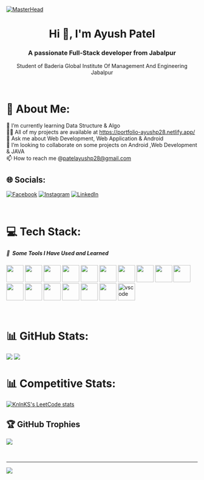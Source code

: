 [![MasterHead](https://blogger.googleusercontent.com/img/b/R29vZ2xl/AVvXsEjFqYEyv8Ctgug6hB2cC9dYm4VvR39L0MUPq8lIPcTb3Aypl7bdX-GGVAIiWUWBFZ-oG__kCdK-cO5LJgGTsaPLWFw9aIIThJ8_jkEDkzI6N7pYsIX7nLd0gNaNxpEDNYUtdzzvxvxnHohPRmlRTGUT7uoGhGhinY3_ACCb2woL-mHSY5pP-g0o7jgR/s16000/ezgif-2-1b0b5c0929.gif)](https://portfolio-ayushp28.netlify.app/)

<h1 align="center">Hi 👋, I'm Ayush Patel</h1>
<h3 align="center">A passionate Full-Stack developer from Jabalpur</h3>
<p align="center">Student of Baderia Global Institute Of Management And Engineering Jabalpur</p>
<br>

# 💫 About Me:
🌱 I’m currently learning Data Structure & Algo<br>👨‍💻 All of my projects are available at https://portfolio-ayushp28.netlify.app/<br>💬 Ask me about Web Development, Web Application & Android<br>💞️ I’m looking to collaborate on some projects on Android ,Web Development & JAVA<br>📫 How to reach me @patelayushp28@gmail.com
<br>

## 🌐 Socials:
[![Facebook](https://img.shields.io/badge/Facebook-%231877F2.svg?logo=Facebook&logoColor=white)](https://facebook.com/https://fb.com/https://www.facebook.com/ayush.kachhipatel) [![Instagram](https://img.shields.io/badge/Instagram-%23E4405F.svg?logo=Instagram&logoColor=white)](https://instagram.com/https://instagram.com/https://www.instagram.com/ayush_akpatel/) [![LinkedIn](https://img.shields.io/badge/LinkedIn-%230077B5.svg?logo=linkedin&logoColor=white)](https://linkedin.com/in/https://linkedin.com/in/https://www.linkedin.com/in/ayush-patel-7aa58a236/) 

<br>

# 💻 Tech Stack:
<h5> 🚀 &nbsp;Some Tools I Have Used and Learned</h5>
<p align="left">
<img src="https://cdn.jsdelivr.net/gh/devicons/devicon@latest/icons/html5/html5-original-wordmark.svg" width="45" height="45"/>
<img src="https://cdn.jsdelivr.net/gh/devicons/devicon@latest/icons/css3/css3-original-wordmark.svg" width="45" height="45" />
<img src="https://cdn.jsdelivr.net/gh/devicons/devicon@latest/icons/javascript/javascript-original.svg" width="45" height="45" />
<img src="https://cdn.jsdelivr.net/gh/devicons/devicon@latest/icons/java/java-original.svg" width="45" height="45" />
<img src="https://cdn.jsdelivr.net/gh/devicons/devicon@latest/icons/tailwindcss/tailwindcss-original.svg" width="45" height="45" />
<img src="https://cdn.jsdelivr.net/gh/devicons/devicon@latest/icons/bootstrap/bootstrap-original.svg" width="45" height="45" />
<img src="https://cdn.jsdelivr.net/gh/devicons/devicon@latest/icons/react/react-original.svg" width="45" height="45" />
<img src="https://cdn.jsdelivr.net/gh/devicons/devicon@latest/icons/mysql/mysql-original.svg" width="45" height="45" />
<img src="https://cdn.jsdelivr.net/gh/devicons/devicon@latest/icons/tomcat/tomcat-original.svg" width="45" height="45" />
<img src="https://cdn.jsdelivr.net/gh/devicons/devicon@latest/icons/spring/spring-original.svg" width="45" height="45" />
<img src="https://cdn.jsdelivr.net/gh/devicons/devicon@latest/icons/hibernate/hibernate-original.svg" width="45" height="45" />
<img src="https://cdn.jsdelivr.net/gh/devicons/devicon@latest/icons/github/github-original.svg" width="45" height="45" />
<img src="https://cdn.jsdelivr.net/gh/devicons/devicon@latest/icons/docker/docker-original.svg" width="45" height="45" />
<img src="https://cdn.jsdelivr.net/gh/devicons/devicon@latest/icons/kubernetes/kubernetes-original.svg" width="45" height="45" />
<img src="https://cdn.jsdelivr.net/gh/devicons/devicon@latest/icons/azure/azure-original.svg" width="45" height="45" />
<img src="https://cdn.jsdelivr.net/gh/devicons/devicon@latest/icons/amazonwebservices/amazonwebservices-plain-wordmark.svg" width="45" height="45" />
<img src="https://cdn.jsdelivr.net/gh/devicons/devicon/icons/vscode/vscode-original.svg" alt="vscode" width="45" height="45"/>
</p>

<br>

# 📊 GitHub Stats:


![](https://github-readme-streak-stats.herokuapp.com/?user=ayush-p28&theme=dark&hide_border=false)
![](https://github-readme-stats.vercel.app/api/top-langs/?username=ayush-p28&theme=dark&hide_border=false&include_all_commits=false&count_private=false&layout=compact)
<br>

# 📊 Competitive Stats:

[![KnlnKS's LeetCode stats](https://leetcard.jacoblin.cool/Ayushp28?theme=dark)](#)
<br>

## 🏆 GitHub Trophies
![](https://github-profile-trophy.vercel.app/?username=ayush-p28&theme=radical&no-frame=false&no-bg=false&margin-w=4)

<br>

---
[![](https://visitcount.itsvg.in/api?id=ayush-p28&icon=0&color=12)](https://visitcount.itsvg.in)

<!-- Proudly created with GPRM ( https://gprm.itsvg.in ) -->
